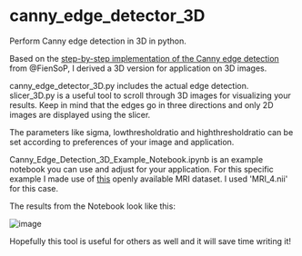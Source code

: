 # canny_edge_detector_3D
Perform Canny edge detection in 3D in python.

Based on the [step-by-step implementation of the Canny edge detection](https://towardsdatascience.com/canny-edge-detection-step-by-step-in-python-computer-vision-b49c3a2d8123) from @FienSoP, I derived a 3D version for application on 3D images. 

canny_edge_detector_3D.py includes the actual edge detection.
slicer_3D.py is a useful tool to scroll through 3D images for visualizing your results. Keep in mind that the edges go in three directions and only 2D images are displayed using the slicer.

The parameters like sigma, lowthresholdratio and highthresholdratio can be set according to preferences of your image and application.

Canny_Edge_Detection_3D_Example_Notebook.ipynb is an example notebook you can use and adjust for your application. For this specific example I made use of [this](https://figshare.com/s/2904b1ee61c3240f9291) openly available MRI dataset. I used 'MRI_4.nii' for this case.

The results from the Notebook look like this:

![image](https://user-images.githubusercontent.com/93598891/142627673-6425a0ac-304d-4c6a-aff5-d55b0c86d69f.png)

Hopefully this tool is useful for others as well and it will save time writing it!



